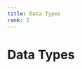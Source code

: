 ```yaml
---
title: Data Types
rank: 2
---
```


# Data Types

<PageList :data="data" :prefix="['guide', 'sql', 'data-types']" />

<script setup>
import PageList from "@theme/components/PageList.vue";
import { data } from "./index.data.ts";
</script>
